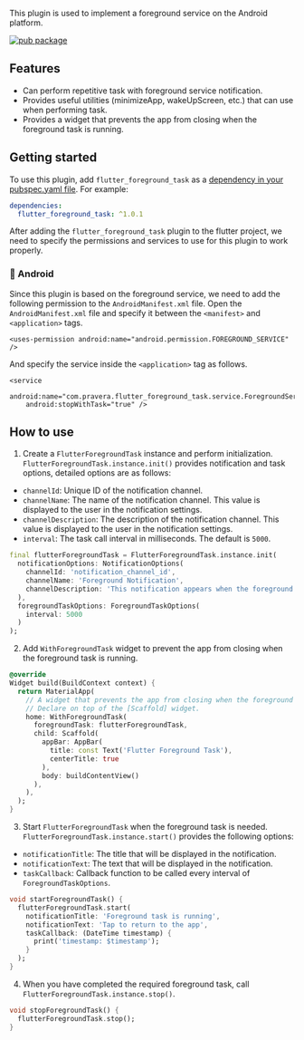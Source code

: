 This plugin is used to implement a foreground service on the Android platform.

[![pub package](https://img.shields.io/pub/v/flutter_foreground_task.svg)](https://pub.dev/packages/flutter_foreground_task)

## Features

* Can perform repetitive task with foreground service notification.
* Provides useful utilities (minimizeApp, wakeUpScreen, etc.) that can use when performing task.
* Provides a widget that prevents the app from closing when the foreground task is running.

## Getting started

To use this plugin, add `flutter_foreground_task` as a [dependency in your pubspec.yaml file](https://flutter.io/platform-plugins/). For example:

```yaml
dependencies:
  flutter_foreground_task: ^1.0.1
```

After adding the `flutter_foreground_task` plugin to the flutter project, we need to specify the permissions and services to use for this plugin to work properly.

### :baby_chick: Android

Since this plugin is based on the foreground service, we need to add the following permission to the `AndroidManifest.xml` file. Open the `AndroidManifest.xml` file and specify it between the `<manifest>` and `<application>` tags.

```
<uses-permission android:name="android.permission.FOREGROUND_SERVICE" />
```

And specify the service inside the `<application>` tag as follows.

```
<service
    android:name="com.pravera.flutter_foreground_task.service.ForegroundService"
    android:stopWithTask="true" />
```

## How to use

1. Create a `FlutterForegroundTask` instance and perform initialization. `FlutterForegroundTask.instance.init()` provides notification and task options, detailed options are as follows:
* `channelId`: Unique ID of the notification channel.
* `channelName`: The name of the notification channel. This value is displayed to the user in the notification settings.
* `channelDescription`: The description of the notification channel. This value is displayed to the user in the notification settings.
* `interval`: The task call interval in milliseconds. The default is `5000`.

```dart
final flutterForegroundTask = FlutterForegroundTask.instance.init(
  notificationOptions: NotificationOptions(
    channelId: 'notification_channel_id',
    channelName: 'Foreground Notification',
    channelDescription: 'This notification appears when the foreground task is running.'
  ),
  foregroundTaskOptions: ForegroundTaskOptions(
    interval: 5000
  )
);
```

2. Add `WithForegroundTask` widget to prevent the app from closing when the foreground task is running.
```dart
@override
Widget build(BuildContext context) {
  return MaterialApp(
    // A widget that prevents the app from closing when the foreground task is running.
    // Declare on top of the [Scaffold] widget.
    home: WithForegroundTask(
      foregroundTask: flutterForegroundTask,
      child: Scaffold(
        appBar: AppBar(
          title: const Text('Flutter Foreground Task'),
          centerTitle: true
        ),
        body: buildContentView()
      ),
    ),
  );
}
```

3. Start `FlutterForegroundTask` when the foreground task is needed. `FlutterForegroundTask.instance.start()` provides the following options:
* `notificationTitle`: The title that will be displayed in the notification.
* `notificationText`: The text that will be displayed in the notification.
* `taskCallback`: Callback function to be called every interval of `ForegroundTaskOptions`.

```dart
void startForegroundTask() {
  flutterForegroundTask.start(
    notificationTitle: 'Foreground task is running',
    notificationText: 'Tap to return to the app',
    taskCallback: (DateTime timestamp) {
      print('timestamp: $timestamp');
    }
  );
}
```

4. When you have completed the required foreground task, call `FlutterForegroundTask.instance.stop()`.

```dart
void stopForegroundTask() {
  flutterForegroundTask.stop();
}
```
